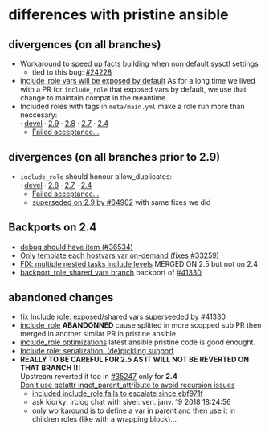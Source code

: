 # differences with pristine ansible


## divergences (on all branches)
- [Workaround to speed up facts building when non default sysctl settings](https://github.com/ansible/ansible/commit/3002b18ae0fa223c44cb02c21883c66de3cd9864)
    - tied to this bug: [#24228](https://github.com/ansible/ansible/issues/24228)
- [include_role vars will be exposed by default](https://github.com/ansible/ansible/commit/2877273d689cf57a0ee9c0cfb0134a1c51e1aa27)
    As for a long time we lived with a PR for ``include_role`` that exposed vars by default, we use that change to maintain compat in the meantime.
- Included roles with tags in `meta/main.yml` make a role run more than neccesary:<br/>
    · [devel](https://github.com/corpusops/ansible/tree/include_role_cache_tags_devel)
    · [2.9](https://github.com/corpusops/ansible/tree/include_role_cache_tags_bug_29)
    · [2.8](https://github.com/corpusops/ansible/tree/include_role_cache_tags_bug_28)
    · [2.7](https://github.com/corpusops/ansible/tree/include_role_cache_tags_bug_27)
    · [2.4](https://github.com/corpusops/ansible/tree/include_role_cache_tags_bug)
    - [Failed acceptance...](https://github.com/ansible/ansible/pull/35164)

## divergences (on all branches prior to 2.9)
- `include_role` should honour allow_duplicates: <br/>
    · [devel](https://github.com/corpusops/ansible/tree/include_role_honour_allow_duplicates_devel)
    · [2.8](https://github.com/corpusops/ansible/tree/include_role_honour_allow_duplicates_2.8)
    · [2.7](https://github.com/corpusops/ansible/tree/include_role_honour_allow_duplicates_2.7)
    · [2.4](https://github.com/corpusops/ansible/tree/include_role_honour_allow_duplicates)
    - [Failed acceptance...](https://github.com/ansible/ansible/pull/35164)
    - [superseded on 2.9 by #64902](https://github.com/ansible/ansible/issues/64902) with same fixes we did

## Backports on 2.4
- [debug should have item (#36534)](https://github.com/ansible/ansible/commit/2f13ddbd694e8c6ae2f5d1737796c7a75109eda5#diff-ab09fa2a9291a017c38c5db420d7ee0f)
- [Only template each hostvars var on-demand (fixes #33259)](https://github.com/ansible/ansible/commit/dae737c8b714f2c6d28663ef0afeab10e6d3a667)
- [FIX: multiple nested tasks include levels](https://github.com/ansible/ansible/pull/35107) MERGED ON 2.5 but not on 2.4
- [backport_role_shared_vars branch](https://github.com/corpusops/ansible/tree/backport_role_shared_vars)  backport of [#41330](https://github.com/ansible/ansible/pull/41330)

## abandoned changes
- [fix Include role: exposed/shared vars](https://github.com/ansible/ansible/pull/35131)
  superseeded by [#41330](https://github.com/ansible/ansible/pull/41330)
- [include_role](https://github.com/ansible/ansible/pull/32565)
  **ABANDONNED** cause splitted in more scopped sub PR then merged in another similar PR in pristine ansible.
- [include_role optimizations](https://github.com/ansible/ansible/commit/bf9fb2bc503da692be788eabdd0c7746ae7318d1)
  latest ansible pristine code is good enought.
- [Include role: serialization: (de)pickling support](https://github.com/ansible/ansible/pull/35134)
- **REALLY TO BE CAREFUL FOR 2.5 AS IT WILL NOT BE REVERTED ON THAT BRANCH !!!**<br/>
  Upstream reverted it too in [#35247](https://github.com/ansible/ansible/pull/35247) only for **2.4**<br/>
  [Don't use getattr inget_parent_attribute to avoid recursion issues](https://github.com/ansible/ansible/commit/0b7d78d67f962a2605c84a39fb3c8ef449701264)
    - [included include_role fails to escalate since ebf971f](https://github.com/ansible/ansible/issues/35065)
    - ask kiorky: irclog chat with sivel:  ven. janv. 19 2018 18:24:56
    - only workaround is to define a var in parent and then use it in children roles (like with a wrapping block)...

